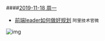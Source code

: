 



####[2019-11-18 周一](./2019-11-18.md)

* [前端leader如何做好规划](https://mp.weixin.qq.com/s/s1gZ-3sWF6FP8NFV9wuHgw)   `阿里技术官微`

![img](https://mmbiz.qpic.cn/mmbiz_png/boqKyJNBCy15ZsWe8FdjDAynPX2mmaac4OEjmH27YlCFAkMfZcLrnM3FYXWXXA4m1F3jSialkBGQc2eKOxErnpw/640?wx_fmt=png&wxfrom=5&wx_lazy=1&wx_co=1)